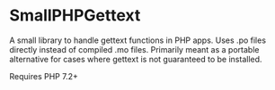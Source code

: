 # SmallPHPGettext

A small library to handle gettext functions in PHP apps. Uses .po files directly instead of compiled .mo files. Primarily meant as a portable alternative for cases where gettext is not guaranteed to be installed.

Requires PHP 7.2+
